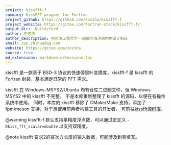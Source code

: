 ```yaml
---
project: kissfft-f
summary: KissFFT wrapper for Fortran
project_github: https://github.com/zoziha/kissfft-f
project_website: https://gitee.com/fortran-stack/kissfft-f/
output_dir: _build/ford
author: 左志华
author_description: 哈尔滨工程大学--船舶与海洋结构物设计制造
email: zuo.zhihua@qq.com
website: https://gitee.com/zoziha
source: true
md_extensions: markdown.extensions.toc
---
```


kissfft 是一款基于 BSD-3 协议的快速傅里叶变换库，kissfft-f 是 kissfft 的 Fortran 封装，基本满足日常的 FFT 需求。

kissfft 在 Windows-MSYS2/Ubuntu 均有仓库二进制文件，但 Windows-MSYS2 中的 kissfft 不完整，
于是本库重新整理了 kissfft 的源码，以便在各操作系统中使用。
同时，本库的 kissfft 移除了 CMake/Make 支持，添加了 fpm/meson 支持，对于想使用前两者构建工具的开发者，
可前往[kissfft源码库](https://github.com/mborgerding/kissfft)。

@warning
kissfft-f 默认支持单精度浮点数，可以通过宏定义 `-Dkiss_fft_scalar=double` 以支持双精度。

@note
kissfft 要求2的幂次方长度的输入数据，可能涉及到零填充。
